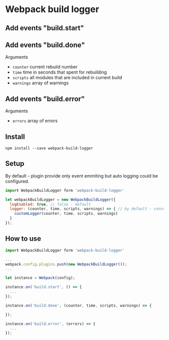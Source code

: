 # Webpack build logger


## Add events "build.start"

## Add events "build.done"

Arguments
  - `counter` current rebuild number
  - `time` time in seconds that spent for rebuilding
  - `scripts` all modules that are included in current build
  - `warnings` array of warnings


## Add events "build.error"

Arguments
  - `errors` array of errors


## Install

`npm install --save webpack-build-logger`


## Setup
By default - plugin provide only event emmiting but auto logging could be configured.

```js
import WebpackBuildLogger form 'webpack-build-logger'

let webpackBuildLogger = new WebpackBuildLogger({
  logEnabled: true, // false - default
  logger: (counter, time, scripts, warnings) => { // by default - console.log will be used
    customLogger(counter, time, scripts, warnings)
  }
});
```

## How to use

```js
import WebpackBuildLogger form 'webpack-build-logger'

...
webpack.config.plugins.push(new WebpackBuildLogger());
...

let instance = Webpack(config);

instance.on('build.start', () => {
  ...
});

instance.on('build.done', (counter, time, scripts, warnings) => {

});

instance.on('build.error', (errors) => {
  ...
});
```
